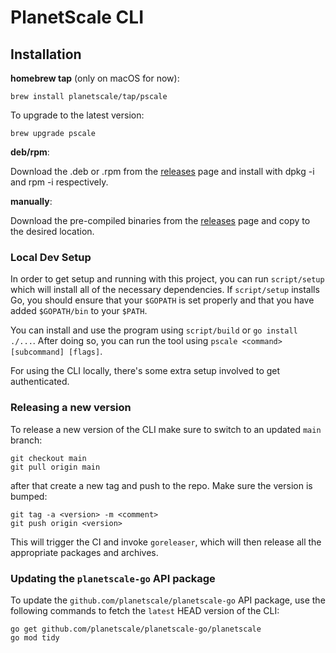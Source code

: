 # PlanetScale CLI

## Installation

**homebrew tap** (only on macOS for now):

```
brew install planetscale/tap/pscale
```
To upgrade to the latest version:

```
brew upgrade pscale
```

**deb/rpm**:

Download the .deb or .rpm from the [releases](https://github.com/planetscale/cli/releases/latest) page and install with dpkg -i and rpm -i respectively.

**manually**:

Download the pre-compiled binaries from the [releases](https://github.com/planetscale/cli/releases/latest) page and copy to the desired location.

### Local Dev Setup

In order to get setup and running with this project, you can run `script/setup` which will install all of the necessary dependencies. If `script/setup` installs Go, you should ensure that your `$GOPATH` is set properly and that you have added `$GOPATH/bin` to your `$PATH`.

You can install and use the program using `script/build` or `go install ./...`. After doing so, you can run the tool using `pscale <command> [subcommand] [flags]`.


For using the CLI locally, there's some extra setup involved to get authenticated.

### Releasing a new version

To release a new version of the CLI make sure to switch to an updated `main` branch:

```
git checkout main
git pull origin main
```

after that create a new tag and push to the repo. Make sure the version is bumped:

```
git tag -a <version> -m <comment>
git push origin <version>
```

This will trigger the CI and invoke `goreleaser`, which will then release all the appropriate packages and archives.


### Updating the `planetscale-go` API package 

To update the `github.com/planetscale/planetscale-go` API package, use the
following commands to fetch the `latest` HEAD version of the CLI:

```
go get github.com/planetscale/planetscale-go/planetscale
go mod tidy
```
